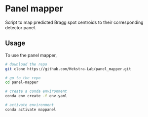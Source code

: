 # Panel mapper

Script to map predicted Bragg spot centroids to their corresponding detector panel.

## Usage

To use the panel mapper, 

```bash
# download the repo
git clone https://github.com/Hekstra-Lab/panel_mapper.git

# go to the repo 
cd panel-mapper

# create a conda environment 
conda env create -f env.yaml

# activate environment
conda activate mappanel

```

